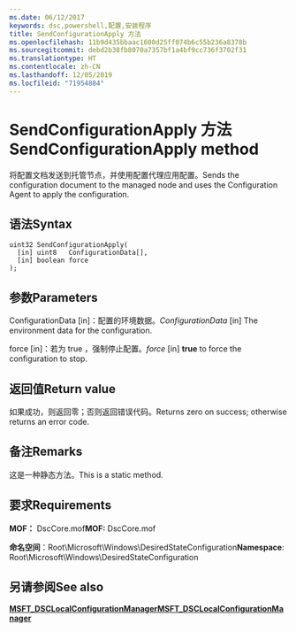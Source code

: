 ```yaml
---
ms.date: 06/12/2017
keywords: dsc,powershell,配置,安装程序
title: SendConfigurationApply 方法
ms.openlocfilehash: 11b9d435bbaac1600d25ff074b6c55b236a8378b
ms.sourcegitcommit: debd2b38fb8070a7357bf1a4bf9cc736f3702f31
ms.translationtype: HT
ms.contentlocale: zh-CN
ms.lasthandoff: 12/05/2019
ms.locfileid: "71954884"
---
```

# <a name="sendconfigurationapply-method"></a><span data-ttu-id="53728-103">SendConfigurationApply 方法</span><span class="sxs-lookup"><span data-stu-id="53728-103">SendConfigurationApply method</span></span>

<span data-ttu-id="53728-104">将配置文档发送到托管节点，并使用配置代理应用配置。</span><span class="sxs-lookup"><span data-stu-id="53728-104">Sends the configuration document to the managed node and uses the Configuration Agent to apply the configuration.</span></span>

## <a name="syntax"></a><span data-ttu-id="53728-105">语法</span><span class="sxs-lookup"><span data-stu-id="53728-105">Syntax</span></span>

```mof
uint32 SendConfigurationApply(
  [in] uint8   ConfigurationData[],
  [in] boolean force
);
```

## <a name="parameters"></a><span data-ttu-id="53728-106">参数</span><span class="sxs-lookup"><span data-stu-id="53728-106">Parameters</span></span>

<span data-ttu-id="53728-107">ConfigurationData  \[in\]：配置的环境数据。</span><span class="sxs-lookup"><span data-stu-id="53728-107">*ConfigurationData* \[in\] The environment data for the configuration.</span></span>

<span data-ttu-id="53728-108">force  \[in\]：若为 true  ，强制停止配置。</span><span class="sxs-lookup"><span data-stu-id="53728-108">*force* \[in\] **true** to force the configuration to stop.</span></span>

## <a name="return-value"></a><span data-ttu-id="53728-109">返回值</span><span class="sxs-lookup"><span data-stu-id="53728-109">Return value</span></span>

<span data-ttu-id="53728-110">如果成功，则返回零；否则返回错误代码。</span><span class="sxs-lookup"><span data-stu-id="53728-110">Returns zero on success; otherwise returns an error code.</span></span>

## <a name="remarks"></a><span data-ttu-id="53728-111">备注</span><span class="sxs-lookup"><span data-stu-id="53728-111">Remarks</span></span>

<span data-ttu-id="53728-112">这是一种静态方法。</span><span class="sxs-lookup"><span data-stu-id="53728-112">This is a static method.</span></span>

## <a name="requirements"></a><span data-ttu-id="53728-113">要求</span><span class="sxs-lookup"><span data-stu-id="53728-113">Requirements</span></span>

<span data-ttu-id="53728-114">**MOF：** DscCore.mof</span><span class="sxs-lookup"><span data-stu-id="53728-114">**MOF:** DscCore.mof</span></span>

<span data-ttu-id="53728-115">**命名空间**：Root\Microsoft\Windows\DesiredStateConfiguration</span><span class="sxs-lookup"><span data-stu-id="53728-115">**Namespace**: Root\Microsoft\Windows\DesiredStateConfiguration</span></span>

## <a name="see-also"></a><span data-ttu-id="53728-116">另请参阅</span><span class="sxs-lookup"><span data-stu-id="53728-116">See also</span></span>

[<span data-ttu-id="53728-117">**MSFT_DSCLocalConfigurationManager**</span><span class="sxs-lookup"><span data-stu-id="53728-117">**MSFT_DSCLocalConfigurationManager**</span></span>](msft-dsclocalconfigurationmanager.md)
